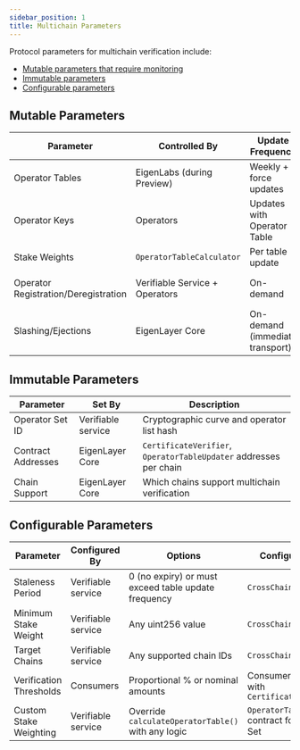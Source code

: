 ```yaml
---
sidebar_position: 1
title: Multichain Parameters
---
```


Protocol parameters for multichain verification include: 

* [Mutable parameters that require monitoring](#mutable-parameters)
* [Immutable parameters](#immutable-parameters)
* [Configurable parameters](#configurable-parameters)

## Mutable Parameters

| Parameter                            | Controlled By                  | Update Frequency                | Impact                            | Monitoring Event                                                          |
|--------------------------------------|--------------------------------|---------------------------------|-----------------------------------|---------------------------------------------------------------------------|
| Operator Tables                      | EigenLabs (during Preview)     | Weekly + force updates          | Certificate verification validity | `CertificateVerifier.StakeTableUpdated`                                   |
| Operator Keys                        | Operators                      | Updates with Operator Table     | Certificate signature validation  | `KeyRegistrar.KeyRegistered/Deregistered`                                 |
| Stake Weights                        | `OperatorTableCalculator`      | Per table update                | Verification thresholds           | Custom events in your calculator                                          |
| Operator Registration/Deregistration | Verifiable Service + Operators | On-demand                       | Available Operators for tasks     | `AVSRegistrar.OperatorRegistered` and `AVSRegistrar.OperatorDeregistered` |
| Slashing/Ejections                   | EigenLayer Core                | On-demand (immediate transport) | Operator validity and weights     | `AllocationManager.OperatorSlashed`                                         |

## Immutable Parameters

| Parameter          | Set By             | Description                                                       |
|--------------------|--------------------|-------------------------------------------------------------------|
| Operator Set ID     | Verifiable service | Cryptographic curve and operator list hash                        |
| Contract Addresses  | EigenLayer Core    | `CertificateVerifier`, `OperatorTableUpdater` addresses per chain |
| Chain Support       | EigenLayer Core    | Which chains support multichain verification                      |

## Configurable Parameters

| Parameter               | Configured By      | Options                                             | Configured Where                                    |
|-------------------------|--------------------|-----------------------------------------------------|-----------------------------------------------------|
| Staleness Period        | Verifiable service | 0 (no expiry) or must exceed table update frequency | `CrossChainRegistry`                                | 
| Minimum Stake Weight    | Verifiable service | Any uint256 value                                   | `CrossChainRegistry`                                |
| Target Chains           | Verifiable service | Any supported chain IDs                             | `CrossChainRegistry`                                |
| Verification Thresholds | Consumers          | Proportional % or nominal amounts                   | Consumer integration with `CertificateVerifier`     |
| Custom Stake Weighting  | Verifiable service | Override `calculateOperatorTable()` with any logic  | `OperatorTableCalculator` contract for Operator Set |
